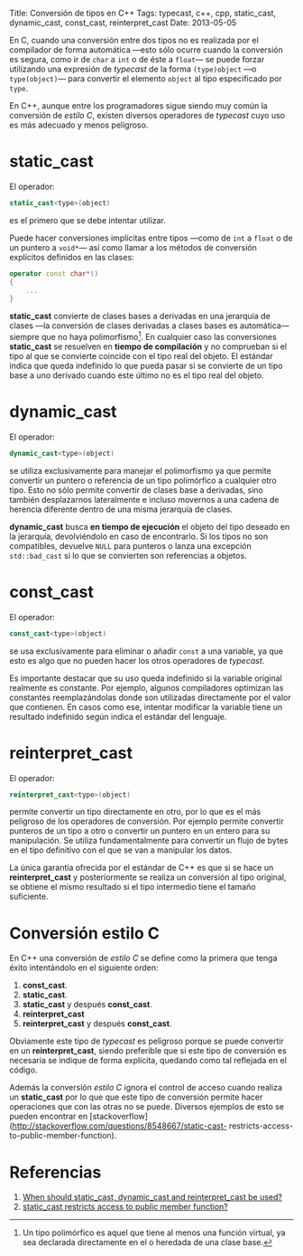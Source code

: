 Title: Conversión de tipos en C++
Tags: typecast, c++, cpp, static_cast, dynamic_cast, const_cast, reinterpret_cast
Date: 2013-05-05

En C, cuando una conversión entre dos tipos no es realizada por el compilador de
forma automática —esto sólo ocurre cuando la conversión es segura, como ir de
`char` a `int` o de éste a `float`— se puede forzar utilizando una expresión de
_typecast_ de la forma `(type)object` —o `type(object)`— para convertir el
elemento `object` al tipo especificado por `type`.

En C++, aunque entre los programadores sigue siendo muy común la conversión de
_estilo C_, existen diversos operadores de _typecast_ cuyo uso es más adecuado y
menos peligroso.

# static_cast

El operador:

~~~.cpp
static_cast<type>(object)
~~~

es el primero que se debe intentar utilizar.

Puede hacer conversiones implícitas entre tipos —como de `int` a `float` o de
un puntero a `void*`— así como llamar a los métodos de conversión explícitos
definidos en las clases:

~~~.cpp
operator const char*()
{
    ...
}
~~~

**static_cast** convierte de clases bases a derivadas en una jerarquía de clases
—la conversión de clases derivadas a clases bases es automática— siempre que no
haya polimorfismo[^1]. En cualquier caso las conversiones **static_cast** se
resuelven en **tiempo de compilación** y no comprueban si el tipo al que se
convierte coincide con el tipo real del objeto. El estándar indica que queda
indefinido lo que pueda pasar si se convierte de un tipo base a uno derivado
cuando este último no es el tipo real del objeto.

# dynamic_cast

El operador:

~~~.cpp
dynamic_cast<type>(object)
~~~

se utiliza exclusivamente para manejar el polimorfismo ya que permite convertir
un puntero o referencia de un tipo polimórfico a cualquier otro tipo. Esto no
sólo permite convertir de clases base a derivadas, sino también desplazarnos
lateralmente e incluso movernos a una cadena de herencia diferente dentro de
una misma jerarquía de clases.

**dynamic_cast** busca **en tiempo de ejecución** el objeto del tipo deseado
en la jerarquía, devolviéndolo en caso de encontrarlo. Si los tipos no son
compatibles, devuelve `NULL` para punteros o lanza una excepción
`std::bad_cast` si lo que se convierten son referencias a objetos.

# const_cast

El operador:

~~~.cpp
const_cast<type>(object)
~~~

se usa exclusivamente para eliminar o añadir `const` a una variable, ya que esto
es algo que no pueden hacer los otros operadores de _typecast_.

Es importante destacar que su uso queda indefinido si la variable original
realmente es constante. Por ejemplo, algunos compiladores optimizan las constantes
reemplazándolas donde son utilizadas directamente por el valor que contienen. En
casos como ese, intentar modificar la variable tiene un resultado indefinido
según indica el estándar del lenguaje.

# reinterpret_cast

El operador:

~~~.cpp
reinterpret_cast<type>(object)
~~~

permite convertir un tipo directamente en otro, por lo que es el más peligroso
de los operadores de conversión. Por ejemplo permite convertir punteros de un
tipo a otro o convertir un puntero en un entero para su manipulación. Se utiliza
fundamentalmente para convertir un flujo de bytes en el tipo definitivo con
el que se van a manipular los datos.

La única garantía ofrecida por el estándar de C++ es que si se hace un
**reinterpret_cast** y posteriormente se realiza un conversión al tipo original,
se obtiene el mismo resultado si el tipo intermedio tiene el tamaño suficiente.

# Conversión estilo C

En C++ una conversión de _estilo C_ se define como la primera que tenga éxito
intentándolo en el siguiente orden:

 1. **const_cast**.
 2. **static_cast**.
 3. **static_cast** y después **const_cast**.
 4. **reinterpret_cast**
 5. **reinterpret_cast** y después **const_cast**.

Obviamente este tipo de _typecast_ es peligroso porque se puede convertir en un
**reinterpret_cast**, siendo preferible que si este tipo de conversión es
necesaria se indique de forma explícita, quedando como tal reflejada en el
código.

Además la conversión _estilo C_ ignora el control de acceso cuando realiza un
**static_cast** por lo que que este tipo de conversión permite hacer
operaciones que con las otras no se puede. Diversos ejemplos de esto se pueden encontrar en
[stackoverflow](http://stackoverflow.com/questions/8548667/static-cast- restricts-access-to-public-member-function).

# Referencias

 1. [When should static_cast, dynamic_cast and reinterpret_cast be used?](http://stackoverflow.com/questions/332030/when-should-static-cast-dynamic-cast-and-reinterpret-cast-be-used)
 2. [static_cast restricts access to public member function?](http://stackoverflow.com/questions/8548667/static-cast-restricts-access-to-public-member-function)

[^1]: Un tipo polimórfico es aquel que tiene al menos una función virtual, ya sea
declarada directamente en el o heredada de una clase base.